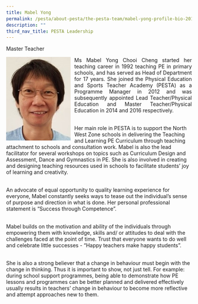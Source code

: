 ```yaml
---
title: Mabel Yong
permalink: /pesta/about-pesta/the-pesta-team/mabel-yong-profile-bio-2019/
description: ""
third_nav_title: PESTA Leadership
---
```

Master Teacher

<p style="float:left; margin: 0 10px 0px 0">
<img src="/images/mabel-yong-chooi-cheng2f695c60cf8d4cc5b56251c1f8cc1633.jpeg" alt="Mabel Yong" style="width:175px" /></p>

<p style="text-align:justify">
Ms Mabel Yong Chooi Cheng started her teaching career in 1992 teaching PE in primary schools, and has served as Head of Department for 17 years. She joined the Physical Education and Sports Teacher Academy (PESTA) as a Programme Manager in 2012 and was subsequently appointed Lead Teacher/Physical Education and Master Teacher/Physical Education in 2014 and 2016 respectively.<br><br>

Her main role in PESTA is to support the North West Zone schools in delivering the Teaching and Learning PE Curriculum through teaching attachment to schools and consultation work. Mabel is also the lead facilitator for several workshops on topics such as Curriculum Design and Assessment, Dance and Gymnastics in PE. She is also involved in creating and designing teaching resources used in schools to facilitate students’ joy of learning and creativity.<br><br>  

An advocate of equal opportunity to quality learning experience for everyone, Mabel constantly seeks ways to tease out the individual’s sense of purpose and direction in what is done. Her personal professional statement is “Success through Competence”.<br><br>
	
Mabel builds on the motivation and ability of the individuals through empowering them with knowledge, skills and/ or attitudes to deal with the challenges faced at the point of time. Trust that everyone wants to do well and celebrate little successes - “Happy teachers make happy students”.<br><br>

She is also a strong believer that a change in behaviour must begin with the change in thinking. Thus it is important to show, not just tell. For example: during school support programmes, being able to demonstrate how PE lessons and programmes can be better planned and delivered effectively usually results in teachers’ change in behaviour to become more reflective and attempt approaches new to them.</p>